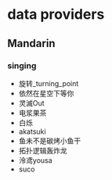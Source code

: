 # data providers

## Mandarin

### singing

- 旋转_turning_point
- 依然在星空下等你
- 灵滅Out
- 电浆果茶
- 白烁
- akatsuki
- 鱼未不是碳烤小鱼干
- 拓扑逻辑轰炸龙
- 泠鸢yousa
- suco